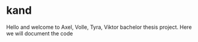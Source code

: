 # kand
Hello and welcome to Axel, Volle, Tyra, Viktor bachelor thesis project.
Here we will document the code
